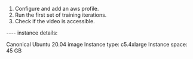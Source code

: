 1. Configure and add an aws profile.
2. Run the first set of training iterations.
3. Check if the video is accessible.


---- instance details:

Canonical Ubuntu 20.04 image
Instance type: c5.4xlarge
Instance space: 45 GB